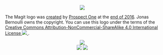 <div align="center">
  <img src="https://magit.vc/assets/logo/logo/400x400/magit-logo-400x400px-transparent-bg.png">
</div>

The Magit logo was [created](https://prospectone.io/portfolio/magit)
by [Prospect One](https://prospectone.io/)
at the [end of 2016](https://emacsair.me/2016/12/07/magit-2.9/).
Jonas Bernoulli owns the copyright.  You can use this logo under the terms of the
<a rel="license" href="http://creativecommons.org/licenses/by-nc-sa/4.0/">
  Creative Commons Attribution-NonCommercial-ShareAlike 4.0 International License
  <img src="https://i.creativecommons.org/l/by-nc-sa/4.0/80x15.png">
</a>.

<div align="center">
  <img src="https://magit.vc/assets/logo/logo/200x200/magit-logo-200x200px-transparent-bg.png">
</div>

<div align="center">
  <img src="https://magit.vc/assets/logo/horizonal/400x400/magit-horizontal-400x400px-transparent-bg.png">
  <img src="https://magit.vc/assets/logo/vertical/400x400/magit-vertical-400x400px-transparent-bg.png">
</div>
